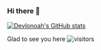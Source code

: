### Hi there 👋

<!--
**Devlonoah/devlonoah** is a ✨ _special_ ✨ repository because its `README.md` (this file) appears on your GitHub profile.

Here are some ideas to get you started:

- 🔭 I’m currently working on ...
- 🌱 I’m currently learning ...
- 👯 I’m looking to collaborate on ...
- 🤔 I’m looking for help with ...
- 💬 Ask me about ...
- 📫 How to reach me: ...
- 😄 Pronouns: ...
- ⚡ Fun fact: ...
-->

[![Devlonoah's GitHub stats](https://github-readme-stats.vercel.app/api?username=devlonoah)](https://github.com/devlonoah/github-readme-stats)

Glad to see you here ![visitors](https://visitor-badge.glitch.me/badge?page_id=page.id)


